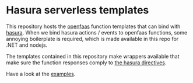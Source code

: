 # Hasura serverless templates

This repository hosts the [openfaas](https://www.openfaas.com/) function templates that can bind with [hasura](https://hasura.io/). When we bind hasura actions / events to openfaas functions, some annoying boilerplate is required, which is made available in this repo for .NET and nodejs.

The templates contained in this repository make wrappers available that make sure the function responses comply to [the hasura directives](https://hasura.io/docs/2.0/graphql/core/actions/action-handlers.html).

Have a look at the [examples](/features/examples).
